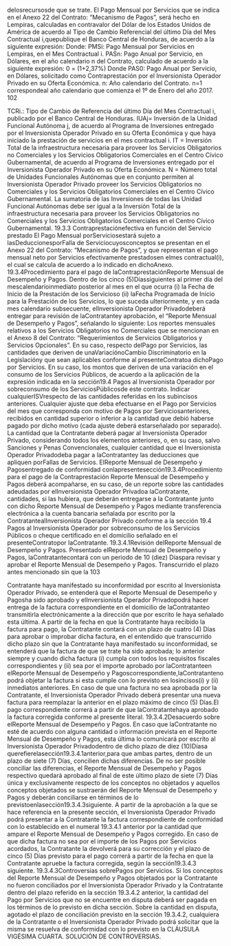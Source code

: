 delosrecursosde que se trate.
El Pago Mensual por Servicios que se indica en el Anexo 22 del Contrato: “Mecanismo de Pagos”, será hecho en
Lempiras, calculadas en contravalor del Dólar de los Estados Unidos de América de acuerdo al Tipo de Cambio
Referencial del último Día del Mes Contractual i,quepublique el Banco Central de Honduras, de acuerdo a la siguiente
expresión:
Donde:
PMSi: Pago Mensual por Servicios en Lempiras, en el Mes Contractual i.
PASn: Pago Anual por Servicio, en Dólares, en el año calendario n del Contrato, calculado de acuerdo a la siguiente
expresión:
0
= (1+2,37%)
Donde
PAS0: Pago Anual por Servicio, en Dólares, solicitado como Contraprestación por el Inversionista Operador Privado
en su Oferta Económica.
n: Año calendario del Contrato. n=1 correspondeal año calendario que comienza el 1º de Enero del año 2017.
102

TCRi.: Tipo de Cambio de Referencia del último Día del Mes Contractual i, publicado por el Banco Central de
Honduras.
IUAj= Inversión de la Unidad Funcional Autónoma j, de acuerdo al Programa de Inversiones entregado por el
Inversionista Operador Privado en su Oferta Económica y que haya iniciado la prestación de servicios en
el mes contractual i.
IT = Inversión Total de la infraestructura necesaria para proveer los Servicios Obligatorios no Comerciales y
los Servicios Obligatorios Comerciales en el Centro Cívico Gubernamental, de acuerdo al Programa de
Inversiones entregado por el Inversionista Operador Privado en su Oferta Económica.
N = Número total de Unidades Funcionales Autónomas que en conjunto permiten al Inversionista Operador
Privado proveer los Servicios Obligatorios no Comerciales y los Servicios Obligatorios Comerciales en el
Centro Cívico Gubernamental. La sumatoria de las Inversiones de todas las Unidad Funcional
Autónomas debe ser igual a la Inversión Total de la infraestructura necesaria para proveer los Servicios
Obligatorios no Comerciales y los Servicios Obligatorios Comerciales en el Centro Cívico
Gubernamental.
19.3.3 Contraprestaciónefectiva en función del Servicio prestado
El Pago Mensual porServiciosestará sujeto a lasDeduccionesporFalla de Serviciocuyosconceptos se presentan en
el Anexo 22 del Contrato: “Mecanismo de Pagos”, y que representan el pago mensual neto por Servicios
efectivamente prestadosen elmes contractual(i), el cual se calcula de acuerdo a lo indicado en dichoAnexo.
19.3.4Procedimiento para el pago de laContraprestaciónReporte Mensual de Desempeño y Pagos.
Dentro de los cinco (5)Díassiguientes al primer día del mescalendarioinmediato posterior al mes en el que ocurra (i) la
Fecha de Inicio de la Prestación de los Servicioso (ii) laFecha Programada de Inicio para la Prestación de los Servicios,
lo que suceda ulteriormente, y en cada mes calendario subsecuente, elInversionista Operador Privadodeberá entregar
para revisión de laContratantey aprobación, el “Reporte Mensual de Desempeño y Pagos”, señalando lo siguiente:
Los reportes mensuales relativos a los Servicios Obligatorios no Comerciales que se mencionan en el Anexo 8 del
Contrato: “Requerimientos de Servicios Obligatorios y Servicios Opcionales”.
En su caso, respecto delPago por Servicios, las cantidades que deriven de unaVariaciónoCambio Discriminatorio en
la Legislacióny que sean aplicables conforme al presenteContratoa dichoPago por Servicios.
En su caso, los montos que deriven de una variación en el consumo de los Servicios Públicos, de acuerdo a la
aplicación de la expresión indicada en la sección19.4 Pagos al Inversionista Operador por sobreconsumo de los
ServiciosPúblicosde este contrato.
Indicar cualquierISVrespecto de las cantidades referidas en los subincisos anteriores.
Cualquier ajuste que deba efectuarse en el Pago por Servicios del mes que corresponda con motivo de Pagos por
Serviciosanteriores, recibidos en cantidad superior o inferior a la cantidad que debió haberse pagado por dicho motivo
(cada ajuste deberá estarseñalado por separado).
La cantidad que la Contratante deberá pagar al Inversionista Operador Privado, considerando todos los elementos
anteriores, o, en su caso, salvo Sanciones y Penas Convencionales, cualquier cantidad que el Inversionista Operador
Privadodeba pagar a laContratantey las deducciones que apliquen porFallas de Servicios.
ElReporte Mensual de Desempeño y Pagosentregado de conformidad conlapresentesección19.3.4Procedimiento
para el pago de la Contraprestación Reporte Mensual de Desempeño y Pagos deberá acompañarse, en su caso,
de un reporte sobre las cantidades adeudadas por elInversionista Operador Privadoa laContratante, cantidades, si las
hubiera, que deberán entregarse a la Contratante junto con dicho Reporte Mensual de Desempeño y Pagos mediante
transferencia electrónica a la cuenta bancaria señalada por escrito por la ContratantealInversionista Operador Privado
conforme a la sección 19.4 Pagos al Inversionista Operador por sobreconsumo de los Servicios Públicos o
cheque certificado en el domicilio señalado en el presenteContratopor laContratante.
19.3.4.1Revisión delReporte Mensual de Desempeño y Pagos.
Presentado elReporte Mensual de Desempeño y Pagos, laContratantecontará con un periodo de 10 (diez) Díaspara
revisar y aprobar el Reporte Mensual de Desempeño y Pagos. Transcurrido el plazo antes mencionado sin que la
103

Contratante haya manifestado su inconformidad por escrito al Inversionista Operador Privado, se entenderá que el
Reporte Mensual de Desempeño y Pagosha sido aprobado y elInversionista Operador Privadopodrá hacer entrega de
la factura correspondiente en el domicilio de laContratanteo transmitirla electrónicamente a la dirección que por escrito
le haya señalado esta última.
A partir de la fecha en que la Contratante haya recibido la factura para pago, la Contratante contará con un plazo de
cuatro (4) Días para aprobar o improbar dicha factura, en el entendido que transcurrido dicho plazo sin que la
Contratante haya manifestado su inconformidad, se entenderá que la factura de que se trate ha sido aprobada; lo
anterior siempre y cuando dicha factura (i) cumpla con todos los requisitos fiscales correspondientes y (ii) sea por el
importe aprobado por laContratanteen elReporte Mensual de Desempeño y Pagoscorrespondiente,laContratanteno
podrá objetar la factura si esta cumple con lo previsto en losincisos(i) y (ii) inmediatos anteriores.
En caso de que una factura no sea aprobada por la Contratante, el Inversionista Operador Privado deberá presentar
una nueva factura para reemplazar la anterior en el plazo máximo de cinco (5) Días.El pago correspondiente correrá a
partir de que laContratantehaya aprobado la factura corregida conforme al presente literal.
19.3.4.2Desacuerdo sobre elReporte Mensual de Desempeño y Pagos.
En caso que laContratante no esté de acuerdo con alguna cantidad o información prevista en el Reporte Mensual de
Desempeño y Pagos, esta última lo comunicará por escrito al Inversionista Operador Privadodentro de dicho plazo de
diez (10)Díasa querefierelasección19.3.4.1anterior,para que ambas partes, dentro de un plazo de siete (7) Días,
concilien dichas diferencias. De no ser posible conciliar las diferencias, el Reporte Mensual de Desempeño y Pagos
respectivo quedará aprobado al final de este último plazo de siete (7) Días única y exclusivamente respecto de los
conceptos no objetados y aquellos conceptos objetados se sustraerán del Reporte Mensual de Desempeño y Pagos y
deberán conciliarse en términos de lo previstoenlasección19.3.4.3siguiente.
A partir de la aprobación a la que se hace referencia en la presente sección, el Inversionista Operador Privado podrá
presentar a la Contratante la factura correspondiente de conformidad con lo establecido en el numeral 19.3.4.1 anterior
por la cantidad que ampare el Reporte Mensual de Desempeño y Pagos corregido. En caso de que dicha factura no sea
por el importe de los Pagos por Servicios acordados, la Contratante la devolverá para su corrección y el plazo de cinco
(5) Días previsto para el pago correrá a partir de la fecha en que la Contratante apruebe la factura corregida, según la
sección19.3.4.3 siguiente.
19.3.4.3Controversias sobrePagos por Servicios.
Si los conceptos del Reporte Mensual de Desempeño y Pagos objetados por la Contratante no fueron conciliados por el
Inversionista Operador Privado y la Contratante dentro del plazo referido en la sección 19.3.4.2 anterior, la cantidad del
Pago por Servicios que no se encuentre en disputa deberá ser pagada en los términos de lo previsto en dicha sección.
Sobre la cantidad en disputa, agotado el plazo de conciliación previsto en la sección 19.3.4.2, cualquiera de la
Contratante o el Inversionista Operador Privado podrá solicitar que la misma se resuelva de conformidad con lo previsto
en la CLÁUSULA VIGÉSIMA CUARTA. SOLUCIÓN DE CONTROVERSIAS.
